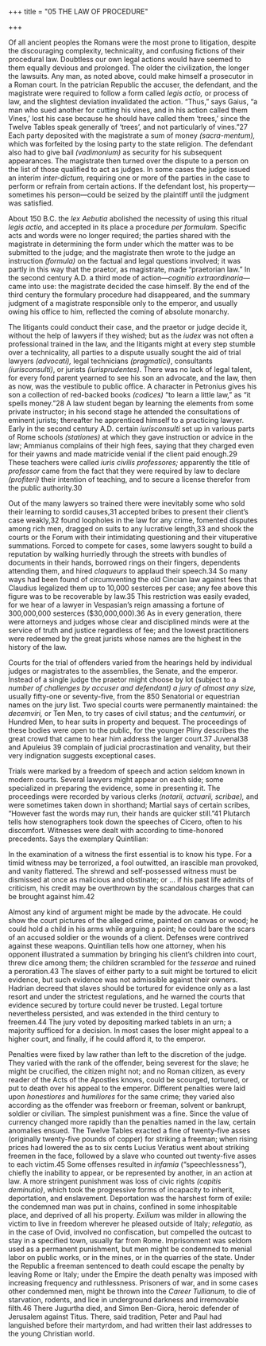 +++
title = "05 THE LAW OF PROCEDURE"

+++

Of all ancient peoples the Romans were the most prone to litigation, despite the discouraging complexity, technicality, and confusing fictions of their procedural law. Doubtless our own legal actions would have seemed to them equally devious and prolonged. The older the civilization, the longer the lawsuits. Any man, as noted above, could make himself a prosecutor in a Roman court. In the patrician Republic the accuser, the defendant, and the magistrate were required to follow a form called *legis actio,* or process of law, and the slightest deviation invalidated the action. “Thus,” says Gaius, “a man who sued another for cutting his vines, and in his action called them Vines,’ lost his case because he should have called them ‘trees,’ since the Twelve Tables speak generally of ‘trees’, and not particularly of vines.”27 Each party deposited with the magistrate a sum of money *\(sacra-mentum\),* which was forfeited by the losing party to the state religion. The defendant also had to give bail *\(vadimonium\)* as security for his subsequent appearances. The magistrate then turned over the dispute to a person on the list of those qualified to act as judges. In some cases the judge issued an interim *inter-dictum,* requiring one or more of the parties in the case to perform or refrain from certain actions. If the defendant lost, his property—sometimes his person—could be seized by the plaintiff until the judgment was satisfied.

About 150 B.C. the *lex Aebutia* abolished the necessity of using this ritual *legis actio,* and accepted in its place a procedure *per formulam.* Specific acts and words were no longer required; the parties shared with the magistrate in determining the form under which the matter was to be submitted to the judge; and the magistrate then wrote to the judge an instruction *\(formula\)* on the factual and legal questions involved; it was partly in this way that the praetor, as magistrate, made “praetorian law.” In the second century A.D. a third mode of action—*cognitio extraordinaria*—came into use: the magistrate decided the case himself. By the end of the third century the formulary procedure had disappeared, and the summary judgment of a magistrate responsible only to the emperor, and usually owing his office to him, reflected the coming of absolute monarchy.

The litigants could conduct their case, and the praetor or judge decide it, without the help of lawyers if they wished; but as the *iudex* was not often a professional trained in the law, and the litigants might at every step stumble over a technicality, all parties to a dispute usually sought the aid of trial lawyers *\(advocati\),* legal technicians *\(pragmatici\)*, consultants *\(iurisconsulti\)*, or jurists *\(iurisprudentes\)*. There was no lack of legal talent, for every fond parent yearned to see his son an advocate, and the law, then as now, was the vestibule to public office. A character in Petronius gives his son a collection of red-backed books *\(codices\)* “to learn a little law,” as “it spells money.”28 A law student began by learning the elements from some private instructor; in his second stage he attended the consultations of eminent jurists; thereafter he apprenticed himself to a practicing lawyer. Early in the second century A.D. certain *iurisconsulti* set up in various parts of Rome schools *\(stationes\)* at which they gave instruction or advice in the law; Ammianus complains of their high fees, saying that they charged even for their yawns and made matricide venial if the client paid enough.29 These teachers were called *iuris civilis professores;* apparently the title of *professor* came from the fact that they were required by law to declare *\(profiteri\)* their intention of teaching, and to secure a license therefor from the public authority.30

Out of the many lawyers so trained there were inevitably some who sold their learning to sordid causes,31 accepted bribes to present their client’s case weakly,32 found loopholes in the law for any crime, fomented disputes among rich men, dragged on suits to any lucrative length,33 and shook the courts or the Forum with their intimidating questioning and their vituperative summations. Forced to compete for cases, some lawyers sought to build a reputation by walking hurriedly through the streets with bundles of documents in their hands, borrowed rings on their fingers, dependents attending them, and hired *claqueurs* to applaud their speech.34 So many ways had been found of circumventing the old Cincian law against fees that Claudius legalized them up to 10,000 sesterces per case; any fee above this figure was to be recoverable by law.35 This restriction was easily evaded, for we hear of a lawyer in Vespasian’s reign amassing a fortune of 300,000,000 sesterces \($30,000,000\).36 As in every generation, there were attorneys and judges whose clear and disciplined minds were at the service of truth and justice regardless of fee; and the lowest practitioners were redeemed by the great jurists whose names are the highest in the history of the law.

Courts for the trial of offenders varied from the hearings held by individual judges or magistrates to the assemblies, the Senate, and the emperor. Instead of a single judge the praetor might choose by lot \(subject to a *number of challenges by accuser and defendant\) a jury of almost any size,* usually fifty-one or seventy-five, from the 850 Senatorial or equestrian names on the jury list. Two special courts were permanently maintained: the *decemviri,* or Ten Men, to try cases of civil status; and the *centumviri,* or Hundred Men, to hear suits in property and bequest. The proceedings of these bodies were open to the public, for the younger Pliny describes the great crowd that came to hear him address the larger court.37 Juvenal38 and Apuleius 39 complain of judicial procrastination and venality, but their very indignation suggests exceptional cases.

Trials were marked by a freedom of speech and action seldom known in modern courts. Several lawyers might appear on each side; some specialized in preparing the evidence, some in presenting it. The proceedings were recorded by various clerks *\(notarii, actuarii, scribae\),* and were sometimes taken down in shorthand; Martial says of certain scribes, “However fast the words may run, their hands are quicker still.”41 Plutarch tells how stenographers took down the speeches of Cicero, often to his discomfort. Witnesses were dealt with according to time-honored precedents. Says the exemplary Quintilian:

In the examination of a witness the first essential is to know his type. For a timid witness may be terrorized, a fool outwitted, an irascible man provoked, and vanity flattered. The shrewd and self-possessed witness must be dismissed at once as malicious and obstinate; or ... if his past life admits of criticism, his credit may be overthrown by the scandalous charges that can be brought against him.42

Almost any kind of argument might be made by the advocate. He could show the court pictures of the alleged crime, painted on canvas or wood; he could hold a child in his arms while arguing a point; he could bare the scars of an accused soldier or the wounds of a client. Defenses were contrived against these weapons. Quintilian tells how one attorney, when his opponent illustrated a summation by bringing his client’s children into court, threw dice among them; the children scrambled for the *tesserae* and ruined a peroration.43 The slaves of either party to a suit might be tortured to elicit evidence, but such evidence was not admissible against their owners. Hadrian decreed that slaves should be tortured for evidence only as a last resort and under the strictest regulations, and he warned the courts that evidence secured by torture could never be trusted. Legal torture nevertheless persisted, and was extended in the third century to freemen.44 The jury voted by depositing marked tablets in an urn; a majority sufficed for a decision. In most cases the loser might appeal to a higher court, and finally, if he could afford it, to the emperor.

Penalties were fixed by law rather than left to the discretion of the judge. They varied with the rank of the offender, being severest for the slave; he might be crucified, the citizen might not; and no Roman citizen, as every reader of the Acts of the Apostles knows, could be scourged, tortured, or put to death over his appeal to the emperor. Different penalties were laid upon *honestiores* and *humiliores* for the same crime; they varied also according as the offender was freeborn or freeman, solvent or bankrupt, soldier or civilian. The simplest punishment was a fine. Since the value of currency changed more rapidly than the penalties named in the law, certain anomalies ensued. The Twelve Tables exacted a fine of twenty-five asses \(originally twenty-five pounds of copper\) for striking a freeman; when rising prices had lowered the as to six cents Lucius Veratius went about striking freemen in the face, followed by a slave who counted out twenty-five asses to each victim.45 Some offenses resulted in *infamia* \(“speechlessness”\), chiefly the inability to appear, or be represented by another, in an action at law. A more stringent punishment was loss of civic rights *\(capitis deminutio\)*, which took the progressive forms of incapacity to inherit, deportation, and enslavement. Deportation was the harshest form of exile: the condemned man was put in chains, confined in some inhospitable place, and deprived of all his property. *Exilium* was milder in allowing the victim to live in freedom wherever he pleased outside of Italy; *relegatio,* as in the case of Ovid, involved no confiscation, but compelled the outcast to stay in a specified town, usually far from Rome. Imprisonment was seldom used as a permanent punishment, but men might be condemned to menial labor on public works, or in the mines, or in the quarries of the state. Under the Republic a freeman sentenced to death could escape the penalty by leaving Rome or Italy; under the Empire the death penalty was imposed with increasing frequency and ruthlessness. Prisoners of war, and in some cases other condemned men, might be thrown into the *Career Tullianum,* to die of starvation, rodents, and lice in underground darkness and irremovable filth.46 There Jugurtha died, and Simon Ben-Giora, heroic defender of Jerusalem against Titus. There, said tradition, Peter and Paul had languished before their martyrdom, and had written their last addresses to the young Christian world.


